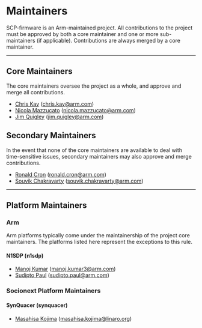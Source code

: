 # Maintainers

SCP-firmware is an Arm-maintained project. All contributions to the project must
be approved by both a core maintainer and one or more sub-maintainers (if
applicable). Contributions are always merged by a core maintainer.

---

## Core Maintainers

The core maintainers oversee the project as a whole, and approve and merge all
contributions.

- [Chris Kay](https://github.com/CJKay) (chris.kay@arm.com)
- [Nicola Mazzucato](https://github.com/nicola-mazzucato-arm) (nicola.mazzucato@arm.com)
- [Jim Quigley](https://github.com/jimqui01) (jim.quigley@arm.com)

## Secondary Maintainers

In the event that none of the core maintainers are available to deal with
time-sensitive issues, secondary maintainers may also approve and merge
contributions.

- [Ronald Cron](https://github.com/ronald-cron-arm) (ronald.cron@arm.com)
- [Souvik Chakravarty](https://github.com/souvikkc) (souvik.chakravarty@arm.com)

---

## Platform Maintainers

### Arm

Arm platforms typically come under the maintainership of the project core
maintainers. The platforms listed here represent the exceptions to this rule.

#### N1SDP (n1sdp)

- [Manoj Kumar](https://github.com/manojkumar-arm) (manoj.kumar3@arm.com)
- [Sudipto Paul](https://github.com/sudpau01) (sudipto.paul@arm.com)

### Socionext Platform Maintainers

#### SynQuacer (synquacer)

- [Masahisa Kojima](https://github.com/masahisak) (masahisa.kojima@linaro.org)
